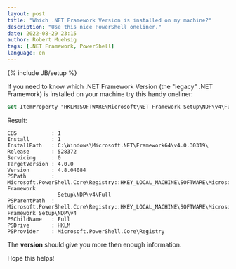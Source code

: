 ```yaml
---
layout: post
title: "Which .NET Framework Version is installed on my machine?"
description: "Use this nice PowerShell oneliner."
date: 2022-08-29 23:15
author: Robert Muehsig
tags: [.NET Framework, PowerShell]
language: en
---
```


{% include JB/setup %}

If you need to know which .NET Framework Version (the "legacy" .NET Framework) is installed on your machine try this handy oneliner:

```ps
Get-ItemProperty "HKLM:SOFTWARE\Microsoft\NET Framework Setup\NDP\v4\Full"
```

Result:

```
CBS           : 1
Install       : 1
InstallPath   : C:\Windows\Microsoft.NET\Framework64\v4.0.30319\
Release       : 528372
Servicing     : 0
TargetVersion : 4.0.0
Version       : 4.8.04084
PSPath        : Microsoft.PowerShell.Core\Registry::HKEY_LOCAL_MACHINE\SOFTWARE\Microsoft\NET Framework
                Setup\NDP\v4\Full
PSParentPath  : Microsoft.PowerShell.Core\Registry::HKEY_LOCAL_MACHINE\SOFTWARE\Microsoft\NET Framework Setup\NDP\v4
PSChildName   : Full
PSDrive       : HKLM
PSProvider    : Microsoft.PowerShell.Core\Registry
```

The __version__ should give you more then enough information.

Hope this helps!